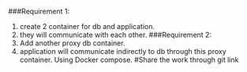 ###Requirement 1:
1. create 2 container for db and application.
2. they will communicate with each other.
###Requirement 2: 
1. Add another proxy db container.
2. application will communicate indirectly to db through this proxy container.
Using Docker compose.
#Share the work through git link 
